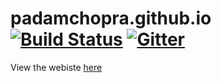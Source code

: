 padamchopra.github.io  <br>
[![Build Status](https://api.travis-ci.org/jeromelachaud/freelancer-theme.svg?branch=master)](https://travis-ci.org/jeromelachaud/freelancer-theme/)
[![Gitter](https://img.shields.io/gitter/room/nwjs/nw.js.svg)](https://gitter.im/padamchopra)
=========================

View the webiste [here](https://padamchopra.github.io/)
